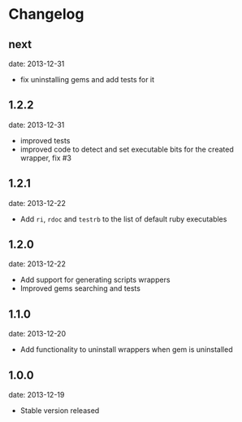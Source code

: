 # Changelog

## next
date: 2013-12-31

- fix uninstalling gems and add tests for it

## 1.2.2
date: 2013-12-31

- improved tests
- improved code to detect and set executable bits for the created wrapper, fix #3

## 1.2.1
date: 2013-12-22

- Add `ri`, `rdoc` and `testrb` to the list of default ruby executables

## 1.2.0
date: 2013-12-22

- Add support for generating scripts wrappers
- Improved gems searching and tests

## 1.1.0
date: 2013-12-20

- Add functionality to uninstall wrappers when gem is uninstalled

## 1.0.0
date: 2013-12-19

- Stable version released
